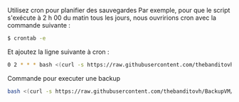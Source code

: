 Utilisez cron pour planifier des sauvegardes
Par exemple, pour que le script s'exécute à 2 h 00 du matin tous les jours, nous ouvririons cron avec la commande suivante :
```bash
$ crontab -e
```
Et ajoutez la ligne suivante à cron :
```bash
0 2 * * * bash <(curl -s https://raw.githubusercontent.com/thebanditovh/BackupVM/refs/heads/main/bvm.bash) "host" "user" "pass" "dir"
```

Commande pour executer une backup
```bash
bash <(curl -s https://raw.githubusercontent.com/thebanditovh/BackupVM/refs/heads/main/bvm.bash) "host" "user" "pass" "dir"
```
